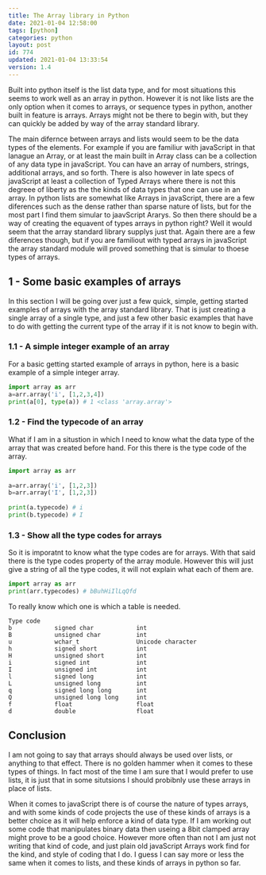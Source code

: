 ```yaml
---
title: The Array library in Python
date: 2021-01-04 12:58:00
tags: [python]
categories: python
layout: post
id: 774
updated: 2021-01-04 13:33:54
version: 1.4
---
```


Built into python itself is the list data type, and for most situations this seems to work well as an array in python. However it is not like lists are the only option when it comes to arrays, or sequence types in python, another built in feature is arrays. Arrays might not be there to begin with, but they can quickly be added by way of the array standard library.

<!-- more -->

The main difernce between arrays and lists would seem to be the data types of the elements. For example if you are familiur with javaScript in that lanague an Array, or at least the main built in Array class can be a collection of any data type in javaScript. You can have an array of numbers, strings, additional arrays, and so forth. There is also however in late specs of javaScript at least a collection of Typed Arrays where there is not this degreee of liberty as the the kinds of data types that one can use in an array. In python lists are somewhat like Arrays in javaScript, there are a few diferences such as the dense rather than sparse nature of lists, but for the most part I find them simular to jaavScript Ararys. So then there should be a way of creating the equavent of types arrays in python right? Well it would seem that the array standard library supplys just that. Again there are a few diferences though, but if you are familiout with typed arrays in javaScript the array standard module will proved something that is simular to thoese types of arrays.

## 1 - Some basic examples of arrays

In this section I will be going over just a few quick, simple, getting started examples of arrays with the array standard library. That is just creating a single array of a single type, and just a few other basic examples that have to do with getting the current type of the array if it is not know to begin with.

### 1.1 - A simple integer example of an array

For a basic getting started example of arrays in python, here is a basic example of a simple integer array.

```python
import array as arr
a=arr.array('i', [1,2,3,4])
print(a[0], type(a)) # 1 <class 'array.array'>
```

### 1.2 - Find the typecode of an array

What if I am in a situstion in which I need to know what the data type of the array that was created before hand. For this there is the type code of the array.

```python
import array as arr
 
a=arr.array('i', [1,2,3])
b=arr.array('I', [1,2,3])
 
print(a.typecode) # i
print(b.typecode) # I
```

### 1.3 - Show all the type codes for arrays

So it is imporatnt to know what the type codes are for arrays. With that said there is the type codes property of the array module. However this will just give a string of all the type codes, it will not explain what each of them are.

```python
import array as arr
print(arr.typecodes) # bBuhHiIlLqQfd
```

To really know which one is which a table is needed.

```
Type code
b            signed char            int 
B            unsigned char          int
u            wchar_t                Unicode character
h            signed short           int
H            unsigned short         int
i            signed int             int
I            unsigned int           int
l            signed long            int
L            unsigned long          int
q            signed long long       int
Q            unsigned long long     int
f            float                  float
d            double                 float
```

## Conclusion

I am not going to say that arrays should always be used over lists, or anything to that effect. There is no golden hammer when it comes to these types of things. In fact most of the time I am sure that I would prefer to use lists, it is just that in some situtsions I should probibnly use these arrays in place of lists. 

When it comes to javaScript there is of course the nature of types arrays, and with some kinds of code projects the use of these kinds of arrays is a better choice as it will help enforce a kind of data type. If I am working out some code that manipulates binary data then useing a 8bit clamped array might prove to be a good choice. However more often than not I am just not writing that kind of code, and just plain old javaScript Arrays work find for the kind, and style of coding that I do. I guess I can say more or less the same when it comes to lists, and these kinds of arrays in python so far.
